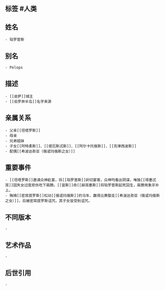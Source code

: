 ## 标签  #人类
## 姓名
	- 珀罗普斯
## 别名
	- Pelops
## 描述
	- [[皮萨]]城主
	- [[伯罗奔半岛]]名字来源
## 亲属关系
	- 父亲[[坦塔罗斯]]
	- 母亲
	- 兄弟姐妹
	- 子女[[阿特柔斯]]、[[堤厄斯忒斯]]、[[阿尔卡托俄斯]]、[[克律西波斯]]
	- 配偶[[希波达弥亚（俄诺玛俄斯之女）]]
## 重要事件
	- [[坦塔罗斯]]邀请众神赴宴，将[[珀罗普斯]]剁切宴客，众神均看出阴谋，唯独[[得墨忒耳]]因失女过度悲伤吃下肩膀。[[宙斯]]命[[赫耳墨斯]]将珀罗普斯起死回生，肩膀用象牙补上。
	- 贿赂[[密耳提罗斯]]松动[[俄诺玛俄斯]]的马车，赢得比赛娶走[[希波达弥亚（俄诺玛俄斯之女）]]，后被密耳提罗斯诅咒。其子女皆受到诅咒。
## 不同版本
	-
## 艺术作品
	-
## 后世引用
	-

